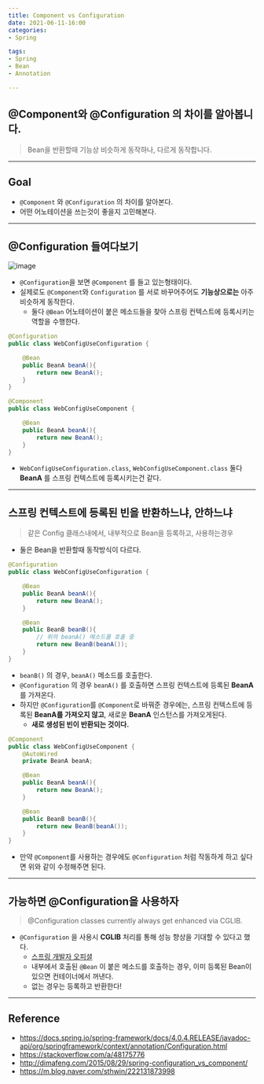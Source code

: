 ```yaml
---
title: Component vs Configuration
date: 2021-06-11-16:00
categories:
- Spring

tags:
- Spring
- Bean
- Annotation

---
```


## @Component와 @Configuration 의 차이를 알아봅니다.
> Bean을 반환할때 기능상 비슷하게 동작하나, 다르게 동작합니다.

---

## Goal
- `@Component` 와 `@Configuration` 의 차이를 알아본다.
- 어떤 어노테이션을 쓰는것이 좋을지 고민해본다.


---

## @Configuration 들여다보기

![image](https://user-images.githubusercontent.com/43930419/121636215-880dbd00-cac2-11eb-90fd-94e5e4a83fb9.png)

- `@Configuration`을 보면 `@Component` 를 들고 있는형태이다.
- 실제로도 `@Component`와 `Configuration` 를 서로 바꾸어주어도 **기능상으로는** 아주 비슷하게 동작한다.  
    - 둘다 `@Bean` 어노테이션이 붙은 메소드들을 찾아 스프링 컨텍스트에 등록시키는 역할을 수행한다.

```java
@Configuration
public class WebConfigUseConfiguration {

    @Bean
    public BeanA beanA(){
        return new BeanA();
    }
}
```

```java
@Component
public class WebConfigUseComponent {

    @Bean
    public BeanA beanA(){
        return new BeanA();
    }
}
```

- `WebConfigUseConfiguration.class`, `WebConfigUseComponent.class` 둘다 **BeanA** 를 스프링 컨텍스트에 등록시키는건 같다. 

---

## 스프링 컨텍스트에 등록된 빈을 반환하느냐, 안하느냐
> 같은 Config 클래스내에서, 내부적으로 Bean을 등록하고, 사용하는경우

- 둘은 Bean을 반환할때 동작방식이 다르다.

```java
@Configuration
public class WebConfigUseConfiguration {

    @Bean
    public BeanA beanA(){
        return new BeanA();
    }

    @Bean
    public BeanB beanB(){
        // 위의 beanA() 메소드를 호출 중
        return new BeanB(beanA());
    }
}
```

- `beanB()` 의 경우, `beanA()` 메소드를 호출한다.
- `@Configuration` 의 경우 `beanA()` 를 호출하면 스프링 컨텍스트에 등록된 **BeanA**를 가져온다.
- 하지만 `@Configuration`를 `@Component`로 바꿔준 경우에는, 스프링 컨텍스트에 등록된 **BeanA를 가져오지 않고**, 새로운 **BeanA** 인스턴스를 가져오게된다.
  - **새로 생성된 빈이 반환되는 것이다.**

```java
@Component
public class WebConfigUseComponent {
    @AutoWired
    private BeanA beanA;

    @Bean
    public BeanA beanA(){
        return new BeanA();
    }

    @Bean
    public BeanB beanB(){
        return new BeanB(beanA());
    }
}
```

- 만약 `@Component`를 사용하는 경우에도 `@Configuration` 처럼 작동하게 하고 싶다면 위와 같이 수정해주면 된다.

---

## 가능하면 @Configuration을 사용하자
> @Configuration classes currently always get enhanced via CGLIB. 

- `@Configuration` 을 사용시 **CGLIB** 처리를 통해 성능 향상을 기대할 수 있다고 했다.
  - [스프링 개발자 오피셜](https://github.com/spring-projects/spring-framework/issues/17430#issuecomment-453423770)
  - 내부에서 호출된 `@Bean` 이 붙은 메소드를 호출하는 경우, 이미 등록된 Bean이 있으면 컨테이너에서 꺼낸다.
  - 없는 경우는 등록하고 반환한다! 

---

## Reference

- https://docs.spring.io/spring-framework/docs/4.0.4.RELEASE/javadoc-api/org/springframework/context/annotation/Configuration.html
- https://stackoverflow.com/a/48175776
- http://dimafeng.com/2015/08/29/spring-configuration_vs_component/
- https://m.blog.naver.com/sthwin/222131873998